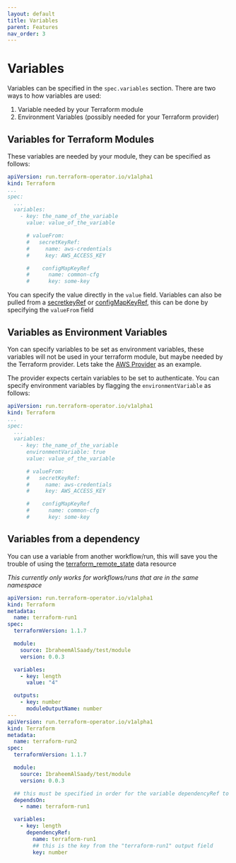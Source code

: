 ```yaml
---
layout: default
title: Variables
parent: Features
nav_order: 3
---
```


# Variables
Variables can be specified in the `spec.variables` section. There are two ways to how variables are used:
1. Variable needed by your Terraform module
2. Environment Variables (possibly needed for your Terraform provider)

## Variables for Terraform Modules
These variables are needed by your module, they can be specified as follows:

```yaml
apiVersion: run.terraform-operator.io/v1alpha1
kind: Terraform
...
spec:
  ...
  variables:
    - key: the_name_of_the_variable
      value: value_of_the_variable

      # valueFrom:
      #   secretKeyRef:
      #     name: aws-credentials
      #     key: AWS_ACCESS_KEY

      #    configMapKeyRef
      #      name: common-cfg
      #      key: some-key
```

You can specify the value directly in the `value` field. Variables can also be pulled from a [secretkeyRef](https://kubernetes.io/docs/concepts/configuration/secret/#using-secrets-as-environment-variables) or [configMapKeyRef](https://kubernetes.io/docs/tasks/configure-pod-container/configure-pod-configmap/#define-container-environment-variables-using-configmap-data), this can be done by specifying the `valueFrom` field 

## Variables as Environment Variables
Yon can specify variables to be set as environment variables, these variables will not be used in your terraform module, but maybe needed by the Terraform provider. Lets take the [AWS Provider](https://registry.terraform.io/providers/hashicorp/aws/latest/docs#environment-variables) as an example. 

The provider expects certain variables to be set to authenticate. You can specify environment variables by flagging the `environmentVariable` as follows:

```yaml
apiVersion: run.terraform-operator.io/v1alpha1
kind: Terraform
...
spec:
  ...
  variables:
    - key: the_name_of_the_variable
      environmentVariable: true
      value: value_of_the_variable

      # valueFrom:
      #   secretKeyRef:
      #     name: aws-credentials
      #     key: AWS_ACCESS_KEY

      #    configMapKeyRef
      #      name: common-cfg
      #      key: some-key
```

## Variables from a dependency
You can use a variable from another workflow/run, this will save you the trouble of using the [terraform_remote_state](https://www.terraform.io/language/state/remote-state-data) data resource

*This currently only works for workflows/runs that are in the same namespace*

```yaml
apiVersion: run.terraform-operator.io/v1alpha1
kind: Terraform
metadata:
  name: terraform-run1
spec:
  terraformVersion: 1.1.7

  module:
    source: IbraheemAlSaady/test/module
    version: 0.0.3

  variables:
    - key: length
      value: "4"

  outputs:
    - key: number
      moduleOutputName: number
---
apiVersion: run.terraform-operator.io/v1alpha1
kind: Terraform
metadata:
  name: terraform-run2
spec:
  terraformVersion: 1.1.7

  module:
    source: IbraheemAlSaady/test/module
    version: 0.0.3

  ## this must be specified in order for the variable dependencyRef to work
  dependsOn:
    - name: terraform-run1

  variables:
    - key: length
      dependencyRef:
        name: terraform-run1
        ## this is the key from the "terraform-run1" output field
        key: number
```